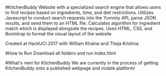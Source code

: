 #KitchenBuddy
Website with a specialized search engine that allows users to find recipes based on ingredients, time, and diet restrictions.
Utilizes Javascript to conduct search requests into the Yummly API, parse JSON results, and send them to an HTML file. Calculates algorithm for ingredient match which is displayed alongside the recipes. Uses HTML, CSS, and Bootstrap to format the visual layout of the website 

Created at HackUCI 2017 with William Khaine and Theja Krishna. 

#How to Run
Download all folders and run index.html


#What's next for KitchenBuddy 
We are currently in the process of getting KitchenBuddy onto a published webpage and mobile platform!

